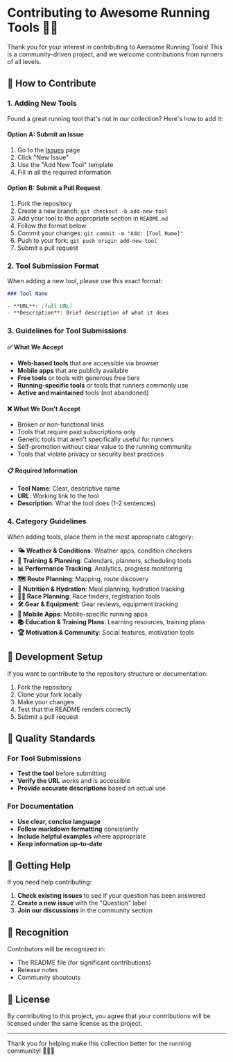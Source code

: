 # Contributing to Awesome Running Tools 🏃‍♂️

Thank you for your interest in contributing to Awesome Running Tools! This is a community-driven project, and we welcome contributions from runners of all levels.

## 🤝 How to Contribute

### 1. Adding New Tools

Found a great running tool that's not in our collection? Here's how to add it:

#### Option A: Submit an Issue

1. Go to the [Issues](https://github.com/yourusername/awesome-running-tools/issues) page
2. Click "New Issue"
3. Use the "Add New Tool" template
4. Fill in all the required information

#### Option B: Submit a Pull Request

1. Fork the repository
2. Create a new branch: `git checkout -b add-new-tool`
3. Add your tool to the appropriate section in `README.md`
4. Follow the format below
5. Commit your changes: `git commit -m "Add: [Tool Name]"`
6. Push to your fork: `git push origin add-new-tool`
7. Submit a pull request

### 2. Tool Submission Format

When adding a new tool, please use this exact format:

```markdown
### Tool Name

- **URL**: [full URL]
- **Description**: Brief description of what it does
```

### 3. Guidelines for Tool Submissions

#### ✅ What We Accept

- **Web-based tools** that are accessible via browser
- **Mobile apps** that are publicly available
- **Free tools** or tools with generous free tiers
- **Running-specific tools** or tools that runners commonly use
- **Active and maintained** tools (not abandoned)

#### ❌ What We Don't Accept

- Broken or non-functional links
- Tools that require paid subscriptions only
- Generic tools that aren't specifically useful for runners
- Self-promotion without clear value to the running community
- Tools that violate privacy or security best practices

#### 📋 Required Information

- **Tool Name**: Clear, descriptive name
- **URL**: Working link to the tool
- **Description**: What the tool does (1-2 sentences)

### 4. Category Guidelines

When adding tools, place them in the most appropriate category:

- **🌤️ Weather & Conditions**: Weather apps, condition checkers
- **📅 Training & Planning**: Calendars, planners, scheduling tools
- **📊 Performance Tracking**: Analytics, progress monitoring
- **🗺️ Route Planning**: Mapping, route discovery
- **🍎 Nutrition & Hydration**: Meal planning, hydration tracking
- **🏃‍♀️ Race Planning**: Race finders, registration tools
- **🛠️ Gear & Equipment**: Gear reviews, equipment tracking
- **📱 Mobile Apps**: Mobile-specific running apps
- **📚 Education & Training Plans**: Learning resources, training plans
- **🏆 Motivation & Community**: Social features, motivation tools

## 🔧 Development Setup

If you want to contribute to the repository structure or documentation:

1. Fork the repository
2. Clone your fork locally
3. Make your changes
4. Test that the README renders correctly
5. Submit a pull request

## 🎯 Quality Standards

### For Tool Submissions

- **Test the tool** before submitting
- **Verify the URL** works and is accessible
- **Provide accurate descriptions** based on actual use

### For Documentation

- **Use clear, concise language**
- **Follow markdown formatting** consistently
- **Include helpful examples** where appropriate
- **Keep information up-to-date**

## 🚀 Getting Help

If you need help contributing:

1. **Check existing issues** to see if your question has been answered
2. **Create a new issue** with the "Question" label
3. **Join our discussions** in the community section

## 🙏 Recognition

Contributors will be recognized in:

- The README file (for significant contributions)
- Release notes
- Community shoutouts

## 📄 License

By contributing to this project, you agree that your contributions will be licensed under the same license as the project.

---

Thank you for helping make this collection better for the running community! 🏃‍♂️💨
